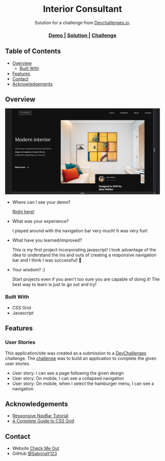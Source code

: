 <!-- Please update value in the {}  -->

<h1 align="center">Interior Consultant</h1>

<div align="center">
   Solution for a challenge from  <a href="http://devchallenges.io" target="_blank">Devchallenges.io</a>.
</div>

<div align="center">
  <h3>
    <a href="https://sabrinay123.github.io/Interior-Consultant-Page/">
      Demo
    </a>
    <span> | </span>
    <a href="https://github.com/SabrinaY123/Interior-Consultant-Page">
      Solution
    </a>
    <span> | </span>
    <a href="https://devchallenges.io/challenges/Jymh2b2FyebRTUljkNcb">
      Challenge
    </a>
  </h3>
</div>

<!-- TABLE OF CONTENTS -->

## Table of Contents

- [Overview](#overview)
  - [Built With](#built-with)
- [Features](#features)
- [Contact](#contact)
- [Acknowledgements](#acknowledgements)

<!-- OVERVIEW -->

## Overview

![screenshot](</Screenshot%20-%20IC%20(devchallenges).png>)

- Where can I see your demo?

  [Right here!](https://sabrinay123.github.io/Interior-Consultant-Page/)

- What was your experience?

  I played around with the navigation bar very much! It was very fun!

- What have you learned/improved?

  This is my first project incorporating javascript! I took advantage of the idea to understand the ins and outs of creating a responsive navigation bar and I think I was successful! 🎉

- Your wisdom? :)

  Start projects even if you aren't too sure you are capable of doing it! The best way to learn is just to go out and try!

### Built With

<!-- This section should list any major frameworks that you built your project using. Here are a few examples.-->

- CSS Grid
- Javascript

## Features

<!-- List the features of your application or follow the template. Don't share the figma file here :) -->

### User Stories

This application/site was created as a submission to a [DevChallenges](https://devchallenges.io/challenges) challenge. The [challenge](https://devchallenges.io/challenges/Jymh2b2FyebRTUljkNcb) was to build an application to complete the given user stories.

- User story: I can see a page following the given design
- User story: On mobile, I can see a collapsed navigation
- User story: On mobile, when I select the hamburger menu, I can see a navigation

## Acknowledgements

<!-- This section should list any articles or add-ons/plugins that helps you to complete the project. This is optional but it will help you in the future. For exmpale -->

- [Responsive NavBar Tutorial](https://www.youtube.com/watch?v=flItyHiDm7E&t=300s)
- [A Complete Guide to CSS Grid](https://css-tricks.com/snippets/css/complete-guide-grid/)

## Contact

- Website [Check Me Out](https://sabrinay123.github.io/Personal-Site/)
- GitHub [@SabrinaY123](https://{github.com/SabrinaY123})
